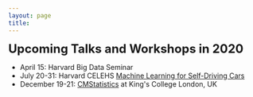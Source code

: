 ```yaml
---
layout: page
title: 
---
```


<span style="font-size:18pt;"><b>Upcoming Talks and Workshops in 2020</b></span>
* April 15: Harvard Big Data Seminar 
* July 20-31: Harvard CELEHS [Machine Learning for Self-Driving Cars](https://www.hsph.harvard.edu/biostatistics/machine-learning-for-self-driving-cars/)
* December 19-21: [CMStatistics](http://cmstatistics.org/CMStatistics2020/) at King's College London, UK


